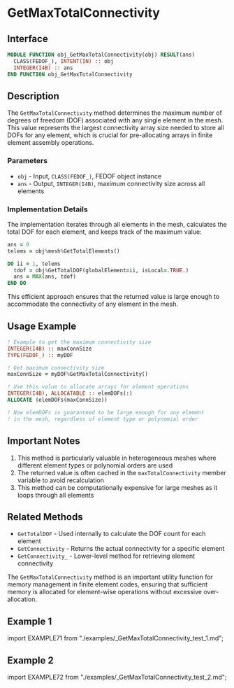 # GetMaxTotalConnectivity

## Interface

```fortran
MODULE FUNCTION obj_GetMaxTotalConnectivity(obj) RESULT(ans)
  CLASS(FEDOF_), INTENT(IN) :: obj
  INTEGER(I4B) :: ans
END FUNCTION obj_GetMaxTotalConnectivity
```

## Description

The `GetMaxTotalConnectivity` method determines the maximum number of degrees of freedom (DOF) associated with any single element in the mesh. This value represents the largest connectivity array size needed to store all DOFs for any element, which is crucial for pre-allocating arrays in finite element assembly operations.

### Parameters

- `obj` - Input, `CLASS(FEDOF_)`, FEDOF object instance
- `ans` - Output, `INTEGER(I4B)`, maximum connectivity size across all elements

### Implementation Details

The implementation iterates through all elements in the mesh, calculates the total DOF for each element, and keeps track of the maximum value:

```fortran
ans = 0
telems = obj%mesh%GetTotalElements()

DO ii = 1, telems
  tdof = obj%GetTotalDOF(globalElement=ii, isLocal=.TRUE.)
  ans = MAX(ans, tdof)
END DO
```

This efficient approach ensures that the returned value is large enough to accommodate the connectivity of any element in the mesh.

## Usage Example

```fortran
! Example to get the maximum connectivity size
INTEGER(I4B) :: maxConnSize
TYPE(FEDOF_) :: myDOF

! Get maximum connectivity size
maxConnSize = myDOF%GetMaxTotalConnectivity()

! Use this value to allocate arrays for element operations
INTEGER(I4B), ALLOCATABLE :: elemDOFs(:)
ALLOCATE (elemDOFs(maxConnSize))

! Now elemDOFs is guaranteed to be large enough for any element
! in the mesh, regardless of element type or polynomial order
```

## Important Notes

1. This method is particularly valuable in heterogeneous meshes where different element types or polynomial orders are used
2. The returned value is often cached in the `maxTotalConnectivity` member variable to avoid recalculation
3. This method can be computationally expensive for large meshes as it loops through all elements

## Related Methods

- `GetTotalDOF` - Used internally to calculate the DOF count for each element
- `GetConnectivity` - Returns the actual connectivity for a specific element
- `GetConnectivity_` - Lower-level method for retrieving element connectivity

The `GetMaxTotalConnectivity` method is an important utility function for memory management in finite element codes, ensuring that sufficient memory is allocated for element-wise operations without excessive over-allocation.

## Example 1

import EXAMPLE71 from "./examples/_GetMaxTotalConnectivity_test_1.md";

<EXAMPLE71 />

## Example 2

import EXAMPLE72 from "./examples/_GetMaxTotalConnectivity_test_2.md";

<EXAMPLE72 />
